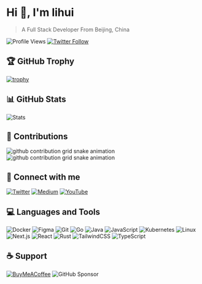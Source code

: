# Hi 👋, I'm lihui

> A Full Stack Developer From Beijing, China

![Profile Views](https://komarev.com/ghpvc/?username=lhui&label=Profile%20views&color=0e75b6&style=flat)
[![Twitter Follow](https://img.shields.io/twitter/follow/tcpgnl?logo=twitter&style=for-the-badge)](https://twitter.com/tcpgnl)

## 🏆 GitHub Trophy
[![trophy](https://github-profile-trophy.vercel.app/?username=lhui&theme=radical&row=1)](https://github.com/ryo-ma/github-profile-trophy)

## 📊 GitHub Stats
![Stats](https://github-readme-stats.vercel.app/api?username=lhui&show_icons=true&theme=radical&include_all_commits=true&count_private=true)


## 🐍 Contributions
![github contribution grid snake animation](https://raw.githubusercontent.com/lhui/lhui/output/github-contribution-grid-snake-dark.svg#gh-dark-mode-only)
![github contribution grid snake animation](https://raw.githubusercontent.com/lhui/lhui/output/github-contribution-grid-snake.svg#gh-light-mode-only)

## 🔗 Connect with me
[![Twitter](https://img.shields.io/badge/Twitter-%231DA1F2.svg?logo=Twitter&logoColor=white)](https://twitter.com/tcpgnl)
[![Medium](https://img.shields.io/badge/Medium-12100E?logo=medium&logoColor=white)](https://medium.com/@real_lihui)
[![YouTube](https://img.shields.io/badge/YouTube-%23FF0000.svg?logo=YouTube&logoColor=white)](https://www.youtube.com/c/leanlearnlab)

## 💻 Languages and Tools
![Docker](https://img.shields.io/badge/docker-%230db7ed.svg?style=for-the-badge&logo=docker&logoColor=white)
![Figma](https://img.shields.io/badge/figma-%23F24E1E.svg?style=for-the-badge&logo=figma&logoColor=white)
![Git](https://img.shields.io/badge/git-%23F05033.svg?style=for-the-badge&logo=git&logoColor=white)
![Go](https://img.shields.io/badge/go-%2300ADD8.svg?style=for-the-badge&logo=go&logoColor=white)
![Java](https://img.shields.io/badge/java-%23ED8B00.svg?style=for-the-badge&logo=java&logoColor=white)
![JavaScript](https://img.shields.io/badge/javascript-%23323330.svg?style=for-the-badge&logo=javascript&logoColor=%23F7DF1E)
![Kubernetes](https://img.shields.io/badge/kubernetes-%23326ce5.svg?style=for-the-badge&logo=kubernetes&logoColor=white)
![Linux](https://img.shields.io/badge/Linux-FCC624?style=for-the-badge&logo=linux&logoColor=black)
![Next.js](https://img.shields.io/badge/Next-black?style=for-the-badge&logo=next.js&logoColor=white)
![React](https://img.shields.io/badge/react-%2320232a.svg?style=for-the-badge&logo=react&logoColor=%2361DAFB)
![Rust](https://img.shields.io/badge/rust-%23000000.svg?style=for-the-badge&logo=rust&logoColor=white)
![TailwindCSS](https://img.shields.io/badge/tailwindcss-%2338B2AC.svg?style=for-the-badge&logo=tailwind-css&logoColor=white)
![TypeScript](https://img.shields.io/badge/typescript-%23007ACC.svg?style=for-the-badge&logo=typescript&logoColor=white)

## ☕ Support
[![BuyMeACoffee](https://img.shields.io/badge/Buy%20Me%20a%20Coffee-ffdd00?style=for-the-badge&logo=buy-me-a-coffee&logoColor=black)](https://www.buymeacoffee.com/lihui)
![GitHub Sponsor](https://img.shields.io/github/sponsors/lhui?label=Sponsor&logo=GitHub&style=for-the-badge)